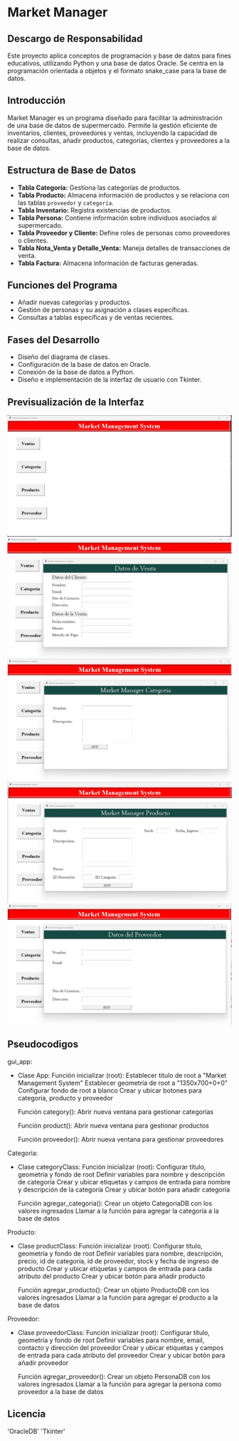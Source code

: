 # Market Manager

## Descargo de Responsabilidad
Este proyecto aplica conceptos de programación y base de datos para fines educativos, utilizando Python y una base de datos Oracle. Se centra en la programación orientada a objetos y el formato snake_case para la base de datos.

## Introducción
Market Manager es un programa diseñado para facilitar la administración de una base de datos de supermercado. Permite la gestión eficiente de inventarios, clientes, proveedores y ventas, incluyendo la capacidad de realizar consultas, añadir productos, categorías, clientes y proveedores a la base de datos.

## Estructura de Base de Datos
- **Tabla Categoría:** Gestiona las categorías de productos.
- **Tabla Producto:** Almacena información de productos y se relaciona con las tablas `proveedor` y `categoría`.
- **Tabla Inventario:** Registra existencias de productos.
- **Tabla Persona:** Contiene información sobre individuos asociados al supermercado.
- **Tabla Proveedor y Cliente:** Define roles de personas como proveedores o clientes.
- **Tabla Nota_Venta y Detalle_Venta:** Maneja detalles de transacciones de venta.
- **Tabla Factura:** Almacena información de facturas generadas.

## Funciones del Programa
- Añadir nuevas categorías y productos.
- Gestión de personas y su asignación a clases específicas.
- Consultas a tablas específicas y de ventas recientes.

## Fases del Desarrollo
- Diseño del diagrama de clases.
- Configuración de la base de datos en Oracle.
- Conexión de la base de datos a Python.
- Diseño e implementación de la interfaz de usuario con Tkinter.

## Previsualización de la Interfaz
![Interfaz Inicial](images/main.jpg)
![Ventas](images/venta.jpg)
![Categorias](images/categoria.jpg)
![Productos](images/producto.jpg)
![Proveedor](images/proveedor.jpg)

## Pseudocodigos
gui_app:
- Clase App:
    Función inicializar (root):
        Establecer título de root a "Market Management System"
        Establecer geometría de root a "1350x700+0+0"
        Configurar fondo de root a blanco
        Crear y ubicar botones para categoría, producto y proveedor

    Función category():
        Abrir nueva ventana para gestionar categorías

    Función product():
        Abrir nueva ventana para gestionar productos

    Función proveedor():
        Abrir nueva ventana para gestionar proveedores

Categoria:
- Clase categoryClass:
    Función inicializar (root):
        Configurar título, geometría y fondo de root
        Definir variables para nombre y descripción de categoría
        Crear y ubicar etiquetas y campos de entrada para nombre y descripción de la categoría
        Crear y ubicar botón para añadir categoría

    Función agregar_categoria():
        Crear un objeto CategoriaDB con los valores ingresados
        Llamar a la función para agregar la categoría a la base de datos

Producto:
- Clase productClass:
    Función inicializar (root):
        Configurar título, geometría y fondo de root
        Definir variables para nombre, descripción, precio, id de categoría, id de proveedor, stock y fecha de ingreso de producto
        Crear y ubicar etiquetas y campos de entrada para cada atributo del producto
        Crear y ubicar botón para añadir producto

    Función agregar_producto():
        Crear un objeto ProductoDB con los valores ingresados
        Llamar a la función para agregar el producto a la base de datos

Proveedor:
- Clase proveedorClass:
    Función inicializar (root):
        Configurar título, geometría y fondo de root
        Definir variables para nombre, email, contacto y dirección del proveedor
        Crear y ubicar etiquetas y campos de entrada para cada atributo del proveedor
        Crear y ubicar botón para añadir proveedor

    Función agregar_proveedor():
        Crear un objeto PersonaDB con los valores ingresados
        Llamar a la función para agregar la persona como proveedor a la base de datos


## Licencia
'OracleDB'
'Tkinter'